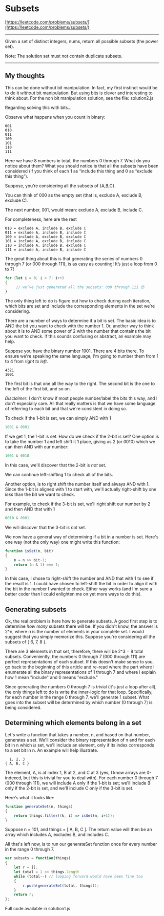 # Subsets

[https://leetcode.com/problems/subsets/](https://leetcode.com/problems/subsets/)

---
Given a set of distinct integers, nums, return all possible subsets (the power set).

Note: The solution set must not contain duplicate subsets.

---

## My thoughts

This can be done without bit manipulation.  In fact, my first instinct would be to do it *without* bit manipulation.  But using bits is clever and interesting to think about.  For the non bit manipulation solution, see the file: solution2.js

Regarding solving this with bits...

Observe what happens when you count in binary:

```000
001
010
011
100
101
110
111
```

Here we have 8 numbers in total, the numbers 0 through 7.  What do you notice about them?  What you should notice is that all the subsets have been considered (if you think of each 1 as “include this thing and 0 as “exclude this thing”).

Suppose, you’re considering all the subsets of {A,B,C}.

You can think of 000 as the empty set (that is, exclude A, exclude B, exclude C).

The next number, 001, would mean: exclude A, exclude B, include C.

For completeness, here are the rest

```
010 = exclude A, include B, exclude C
011 = exclude A, include B, include C
100 = include A, exclude B, exclude C
101 = include A, exclude B, include C
110 = include A, include B, exclude C
111 = include A, include B, include C
```

The great thing about this is that generating the series of numbers 0 through 7 (or 000 through 111), is as easy as counting!  It’s just a loop from 0 to 7!

```javascript
for (let i = 0; i < 7; i++)
{
     // we’ve just generated all the subsets: 000 through 111 😊
}
```

The only thing left to do is figure out how to check during each iteration, which bits are set and include the corresponding elements in the set we’re considering.

There are a number of ways to determine if a bit is set. The basic idea is to AND the bit you want to check with the number 1.  Or, another way to think about it is to AND some power of 2 with the number that contains the bit you want to check.  If this sounds confusing or abstract, an example may help.

Suppose you have the binary number 1001. There are 4 bits there. To ensure we're speaking the same language, I'm going to number them from 1 to 4 from *right to left*.

```
4321
1001
```

The first bit is that one all the way to the right.  The second bit is the one to the left of the first bit, and so on.

*Disclaimer:* I don't know if most people number/label the bits this way, and I don't especially care.  All that really matters is that we have some language of referring to each bit and that we're consistent in doing so.

To check if the 1-bit is set, we can simply AND with 1

```javascript
1001 & 0001
```

If we get 1, the 1-bit is set.  How do we check if the 2-bit is set?  One option is to take the number 1 and left shift it 1 place, giving us 2 (or 0010) which we can then AND with our number:

```javascript
1001 & 0010
```

In this case, we'll discover that the 2-bit is *not* set.

We can continue left-shifting 1 to check all of the bits.

Another option, is to right shift the number itself and always AND with 1.  Since the 1-bit is aligned with 1 to start with, we'll actually right-shift by one *less* than the bit we want to check.

For example, to check if the 3-bit is set, we'll right shift our number by 2 and then AND that with 1

```javascript
0010 & 0001
```

We will discover that the 3-bit is *not* set.

We now have a general way of determining if a bit in a number is set.  Here's one way (not the only way) one might write this function:

```javascript
function isSet(n, bit)
{
    n = n >> bit-1;
    return (n & 1) === 1;
}
```

In this case, I chose to right-shift the number and AND that with 1 to see if the result is 1.  I could have chosen to left-shift the bit in order to align it with the bit in the number I wanted to check.  Either way works (and I'm sure a better coder than I could enlighten me on yet more ways to do this).

## Generating subsets

Ok, the real problem is here how to generate subsets.  A good first step is to determine *how many* subsets there will be.  If you didn't know, the answer is 2^n, where n is the number of elements in your complete set.  I would suggest that you simply memorize this.  Suppose you're considering all the subsets of { 6, 7, 8 }.

There are 3 elements in that set, therefore, there will be 2^3 = 8 total subsets.  Conveniently, the numbers 0 through 7 (000 through 111) are perfect representations of each subset.  If this doesn't make sense to you, go back to the beginning of this article and re-read where the part where I enumerate all the binary representations of 1 through 7 and where I explain how 1 mean "include" and 0 means "exclude."

Since generating the numbers 0 through 7 is trivial (it's just a loop after all), the only things left to do is write the inner-logic for that loop.  Specifically, for each number in the range 0 through 7, we'll generate 1 subset.  What goes into the subset will be determined by which number (0 through 7) is being considered.

## Determining which elements belong in a set

Let's write a function that takes a number, n, and based on that number, generates a set.  We'll consider the binary representation of n and for each bit in n which *is* set, we'll include an element, only if its index corresponds to a set bit in n.  An example will help illustrate.

```
  1, 2, 3
{ A, B, C }
```

The element, A, is at index 1, B at 2, and C at 3 (yes, I know arrays are 0-indexed, but this is trivial for you to deal with).  For each number 0 through 7 (000 through 111), we will include A only if the 1-bit is set; we'll include B only if the 2-bit is set, and we'll include C only if the 3-bit is set.

Here's what it looks like:

```javascript
function generateSet(n, things)
{
    return things.filter((k, i) => isSet(n, i+1));
}
```

Suppose n = 101, and things = [ A, B, C ]. The return value will then be an array which includes A, excludes B, and includes C.  

All that's left now, is to run our generateSet function once for every number in the range 0 through 7.

```javascript
var subsets = function(things)
{
    let r = [];
    let total = 1 << things.length
    while (total--)	// looping forward would have been fine too
    {
        r.push(generateSet(total, things));
    }    
    return r;
};
```

Full code available in solution1.js


